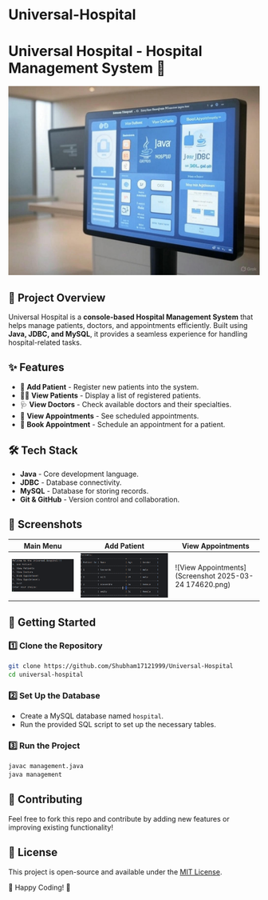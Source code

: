 # Universal-Hospital 
# Universal Hospital - Hospital Management System 🏥

![Project Banner](3Iwl3pAZosPGrALb-generated_image.jpg)

## 📌 Project Overview
Universal Hospital is a **console-based Hospital Management System** that helps manage patients, doctors, and appointments efficiently. Built using **Java, JDBC, and MySQL**, it provides a seamless experience for handling hospital-related tasks.

## ✨ Features
- 🏥 **Add Patient** - Register new patients into the system.
- 👩‍⚕️ **View Patients** - Display a list of registered patients.
- 🩺 **View Doctors** - Check available doctors and their specialties.
- 📅 **View Appointments** - See scheduled appointments.
- 📌 **Book Appointment** - Schedule an appointment for a patient.

## 🛠️ Tech Stack
- **Java** - Core development language.
- **JDBC** - Database connectivity.
- **MySQL** - Database for storing records.
- **Git & GitHub** - Version control and collaboration.

## 📸 Screenshots
| Main Menu | Add Patient | View Appointments |
|-----------|------------|------------------|
| ![Main Menu](MainMenu.png) | ![Add Patient](Patients.png) | ![View Appointments](Screenshot 2025-03-24 174620.png) |

## 🚀 Getting Started
### 1️⃣ Clone the Repository
```sh
git clone https://github.com/Shubham17121999/Universal-Hospital
cd universal-hospital
```

### 2️⃣ Set Up the Database
- Create a MySQL database named `hospital`.
- Run the provided SQL script to set up the necessary tables.

### 3️⃣ Run the Project
```sh
javac management.java
java management
```



## 🤝 Contributing
Feel free to fork this repo and contribute by adding new features or improving existing functionality!

## 📜 License
This project is open-source and available under the [MIT License](LICENSE).

🚀 Happy Coding! 💙

